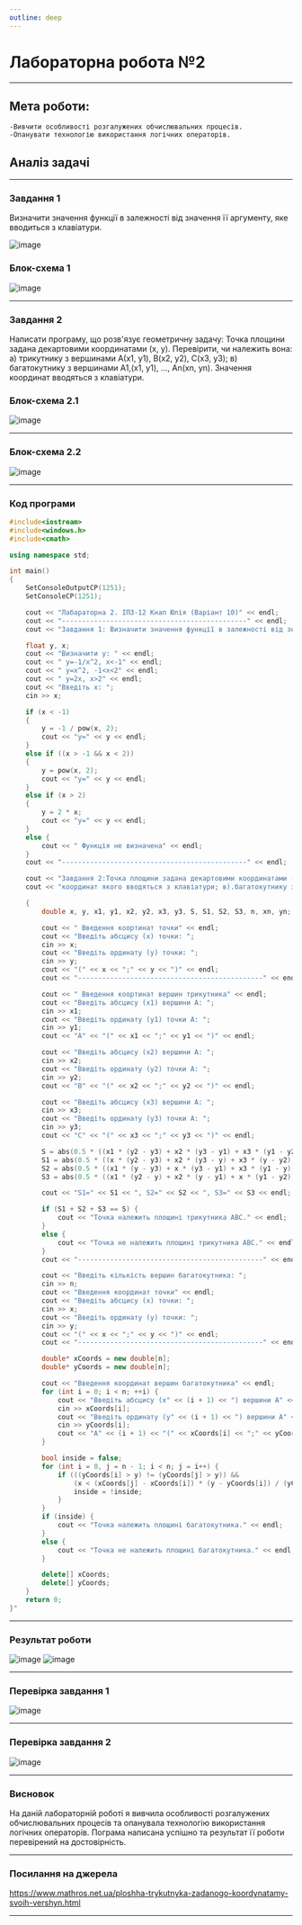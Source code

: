```yaml
---
outline: deep
---
```


# Лабораторна робота №2
---
## Мета роботи:
    -Вивчити особливості розгалужених обчислювальних процесів.
    -Опанувати технологію використання логічних операторів.
    
## Аналіз задачі

---
### Завдання 1
Визначити значення функції в залежності від значення її аргументу, яке вводиться з клавіатури. 

![image](https://github.com/knapulia/Knap/assets/144539321/226ea4e2-9f64-4704-a608-24a40a026302)

### Блок-схема 1
![image](https://github.com/knapulia/Knap/assets/144539321/17a0c18e-b74d-4a15-8172-5a0ccffe56fc)

---
### Завдання 2
 Написати програму, що розв'язує геометричну задачу: Точка площини задана декартовими координатами (х, у). Перевірити, чи належить вона: а) трикутнику з вершинами А(x1, y1), B(x2, y2), C(x3, y3); в) багатокутнику з вершинами А1,(х1, у1), …, An(xn, yn). Значення координат вводяться з клавіатури.

### Блок-схема 2.1
![image](https://github.com/knapulia/Knap/assets/144539321/6f0536d7-81d7-4c19-b18b-93bd40418ff1)

---
### Блок-схема 2.2
![image](https://github.com/knapulia/Knap/assets/144539321/bb9f1153-9c03-4536-ad79-4fa210b4c56e)

---
### Код програми
```cpp
#include<iostream>
#include<windows.h>
#include<cmath>

using namespace std;

int main()
{
    SetConsoleOutputCP(1251);
    SetConsoleCP(1251);

    cout << "Лабараторна 2. ІПЗ-12 Кнап Юлія (Варіант 10)" << endl;
    cout << "----------------------------------------------" << endl;
    cout << "Завдання 1: Визначити значення функції в залежності від значення її аргументу, яке вводиться з клавіатури." << endl;

    float y, x;
    cout << "Визначити y: " << endl;
    cout << " y=-1/x^2, x<-1" << endl;
    cout << " y=x^2, -1<x<2" << endl;
    cout << " y=2x, x>2" << endl;
    cout << "Введіть x: ";
    cin >> x;

    if (x < -1)
    {
        y = -1 / pow(x, 2);
        cout << "y=" << y << endl;
    }
    else if ((x > -1 && x < 2))
    {
        y = pow(x, 2);
        cout << "y=" << y << endl;
    }
    else if (x > 2)
    {
        y = 2 * x;
        cout << "y=" << y << endl;
    }
    else {
        cout << " Функція не визначена" << endl;
    }
    cout << "----------------------------------------------" << endl;

    cout << "Завдання 2:Точка площини задана декартовими координатами (х, у). Перевірити, чи належить вона: а). трикутнику з вершинами А(x1, y1), B(x2, y2), C(x3, y3), значення" << endl;
    cout << "координат якого вводяться з клавіатури; в).багатокутнику з вершинами А1, (х1, у1), …, An(xn, yn)." << endl;

    {
        double x, y, x1, y1, x2, y2, x3, y3, S, S1, S2, S3, n, xn, yn;

        cout << " Введення коортинат точки" << endl;
        cout << "Введіть абсцису (x) точки: ";
        cin >> x;
        cout << "Введіть ординату (y) точки: ";
        cin >> y;
        cout << "(" << x << ";" << y << ")" << endl;
        cout << "----------------------------------------------" << endl;

        cout << " Введення коортинат вершин трикутника" << endl;
        cout << "Введіть абсцису (x1) вершини А: ";
        cin >> x1;
        cout << "Введіть ординату (y1) точки А: ";
        cin >> y1;
        cout << "A" << "(" << x1 << ";" << y1 << ")" << endl;

        cout << "Введіть абсцису (x2) вершини А: ";
        cin >> x2;
        cout << "Введіть ординату (y2) точки А: ";
        cin >> y2;
        cout << "B" << "(" << x2 << ";" << y2 << ")" << endl;

        cout << "Введіть абсцису (x3) вершини А: ";
        cin >> x3;
        cout << "Введіть ординату (y3) точки А: ";
        cin >> y3;
        cout << "C" << "(" << x3 << ";" << y3 << ")" << endl;

        S = abs(0.5 * ((x1 * (y2 - y3) + x2 * (y3 - y1) + x3 * (y1 - y2))));
        S1 = abs(0.5 * ((x * (y2 - y3) + x2 * (y3 - y) + x3 * (y - y2))));
        S2 = abs(0.5 * ((x1 * (y - y3) + x * (y3 - y1) + x3 * (y1 - y))));
        S3 = abs(0.5 * ((x1 * (y2 - y) + x2 * (y - y1) + x * (y1 - y2))));

        cout << "S1=" << S1 << ", S2=" << S2 << ", S3=" << S3 << endl;

        if (S1 + S2 + S3 == S) {
            cout << "Точка належить площині трикутника ABC." << endl;
        }
        else {
            cout << "Точка не належить площині трикутника ABC." << endl;
        }
        cout << "----------------------------------------------" << endl;

        cout << "Введіть кількість вершин багатокутника: ";
        cin >> n;
        cout << "Введення координат точки" << endl;
        cout << "Введіть абсцису (x) точки: ";
        cin >> x;
        cout << "Введіть ординату (y) точки: ";
        cin >> y;
        cout << "(" << x << ";" << y << ")" << endl;
        cout << "----------------------------------------------" << endl;

        double* xCoords = new double[n];
        double* yCoords = new double[n];

        cout << "Введення координат вершин багатокутника" << endl;
        for (int i = 0; i < n; ++i) {
            cout << "Введіть абсцису (x" << (i + 1) << ") вершини A" << (i + 1) << ": ";
            cin >> xCoords[i];
            cout << "Введіть ординату (y" << (i + 1) << ") вершини A" << (i + 1) << ": ";
            cin >> yCoords[i];
            cout << "A" << (i + 1) << "(" << xCoords[i] << ";" << yCoords[i] << ")" << endl;
        }

        bool inside = false;
        for (int i = 0, j = n - 1; i < n; j = i++) {
            if (((yCoords[i] > y) != (yCoords[j] > y)) &&
                (x < (xCoords[j] - xCoords[i]) * (y - yCoords[i]) / (yCoords[j] - yCoords[i]) + xCoords[i])) {
                inside = !inside;
            }
        }
        if (inside) {
            cout << "Точка належить площині багатокутника." << endl;
        }
        else {
            cout << "Точка не належить площині багатокутника." << endl;
        }

        delete[] xCoords;
        delete[] yCoords;
    }
    return 0;
}" 
```

---
### Результат роботи

![image](https://github.com/knapulia/Knap/assets/144539321/02ebf195-3f83-45d4-9de7-4c11dc5e2b4d)
![image](https://github.com/knapulia/Knap/assets/144539321/0508c6fb-ab86-4ba6-9196-3e850894b389)

---
### Перевірка завдання 1
![image](https://github.com/knapulia/Knap/assets/144539321/ba2713dc-f9eb-4b93-ad49-3ed3010b9c6c)

---
### Перевірка завдання 2
![image](https://github.com/knapulia/Knap/assets/144539321/3c8bb16d-f70e-43cc-b915-893c0461e294)

---
### Висновок
На даній лабораторній роботі я вивчила особливості розгалужених обчислювальних процесів та опанувала технологію використання логічних операторів.
Пограма написана успішно та результат її роботи перевірений на достовірність.

---
### Посилання на джерела
https://www.mathros.net.ua/ploshha-trykutnyka-zadanogo-koordynatamy-svoih-vershyn.html

---
